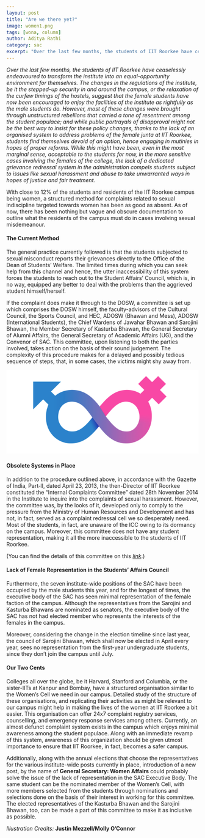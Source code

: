 ```yaml
---
layout: post
title: "Are we there yet?"
image: women1.png
tags: [wona, column]
author: Aditya Rathi
category: sac 
excerpt: "Over the last few months, the students of IIT Roorkee have ceaselessly endeavoured to transform the institute into an equal-opportunity environment for themselves. But with close to 12% of the students and residents of the IIT Roorkee campus being women, a structured method for complaints related to sexual indiscipline targeted towards women has been as good as absent."
---
```


_Over the last few months, the students of IIT Roorkee have ceaselessly endeavoured to transform the institute into an equal-opportunity environment for themselves. The changes in the regulations of the institute, be it the stepped-up security in and around the campus, or the relaxation of the curfew timings of the hostels, suggest that the female students have now been encouraged to enjoy the facilities of the institute as rightfully as the male students do. However, most of these changes were brought through unstructured rebellions that carried a tone of resentment among the student populace; and while public portrayals of disapproval might not be the best way to insist for these policy changes, thanks to the lack of an organised system to address problems of the female junta at IIT Roorkee, students find themselves devoid of an option, hence engaging in mutinies in hopes of proper reforms. While this might have been, even in the most marginal sense, acceptable to the students for now, in the more sensitive cases involving the females of the college, the lack of a dedicated grievance redressal system in the administration compels students subject to issues like sexual harassment and abuse to take unwarranted ways in hopes of justice and fair treatment._

With close to 12% of the students and residents of the IIT Roorkee campus being women, a structured method for complaints related to sexual indiscipline targeted towards women has been as good as absent. As of now, there has been nothing but vague and obscure documentation to outline what the residents of the campus must do in cases involving sexual misdemeanour. 

#### __The Current Method__

The general practice currently followed is that the students subjected to sexual misconduct reports their grievances directly to the Office of the Dean of Students’ Welfare. The limited times during which you can seek help from this channel and hence, the utter inaccessibility of this system forces the students to reach out to the Student Affairs’ Council, which is, in no way, equipped any better to deal with the problems than the aggrieved student himself/herself.

If the complaint does make it through to the DOSW, a committee is set up which comprises the DOSW himself, the faculty-advisors of the Cultural Council, the Sports Council, and HEC,  ADOSW (Bhawan and Mess), ADOSW (International Students), the Chief Wardens of Jawahar Bhawan and Sarojini Bhawan, the Member Secretary of Kasturba Bhawan, the General Secretary of Alumni Affairs, the General Secretary of Academic Affairs (UG), and the Convenor of SAC. This committee, upon listening to both the parties involved, takes action on the basis of their sound judgement. The complexity of this procedure makes for a delayed and possibly tedious sequence of steps, that, in some cases, the victims might shy away from. 

![pic](/images/posts/women2.png)

#### __Obsolete Systems in Place__
					
In addition to the procedure outlined above, in accordance with the Gazette of India, Part‐II, dated April 23, 2013, the then-Director of IIT Roorkee constituted the “Internal Complaints Committee” dated 28th November 2014 in the Institute to inquire into the complaints of sexual harassment. However, the committee was, by the looks of it, developed only to comply to the pressure from the Ministry of Human Resources and Development and has not, in fact, served as a complaint redressal cell we so desperately need. Most of the students, in fact, are unaware of the ICC owing to its dormancy on the campus. Moreover, this committee does not have any student representation, making it all the more inaccessible to the students of IIT Roorkee.

(You can find the details of this committee on this [_link_](https://www.iitr.ac.in/Main/uploads/File/estt/2015/Internal%20Complaint%20Committee.pdf).)

#### __Lack of Female Representation in the Students’ Affairs Council__

Furthermore, the seven institute-wide positions of the SAC have been occupied by the male students this year, and for the longest of times, the executive body of the SAC has seen minimal representation of the female faction of the campus. Although the representatives from the Sarojini and Kasturba Bhawans are nominated as senators, the executive body of the SAC has not had elected member who represents the interests of the females in the campus. 

Moreover, considering the change in the election timeline since last year, the council of Sarojini Bhawan, which shall now be elected in April every year, sees no representation from the first-year undergraduate students, since they don’t  join the campus until July.

#### __Our Two Cents__

Colleges all over the globe, be it Harvard, Stanford and Columbia, or the sister-IITs at Kanpur and Bombay, have a structured organisation similar to the Women’s Cell we need in our campus. Detailed study of the structure of these organisations, and replicating their activities as might be relevant to our campus might help in making the lives of the women at IIT Roorkee a bit easier. This organisation can offer 24x7 complaint registry services, counselling, and emergency response services among others. Currently, an almost defunct complaint system exists in the campus which enjoys minimal awareness among the student populace. Along with an immediate revamp of this system, awareness of this organization should be given utmost importance to ensure that IIT Roorkee, in fact, becomes a safer campus.

Additionally, along with the annual elections that choose the representatives for the various institute-wide posts currently in place, introduction of a new post, by the name of __General Secretary: Women Affairs__ could probably solve the issue of the lack of representation in the SAC Executive Body. The same student can be the nominated member of the Women’s Cell, with more members selected from the students through nominations and selections done on the basis of their interest in working for this committee. The elected representatives of the Kasturba Bhawan and the Sarojini Bhawan, too, can be made a part of this committee to make it as inclusive as possible. 


_Illustration Credits:_ __Justin Mezzell/Molly O’Connor__
